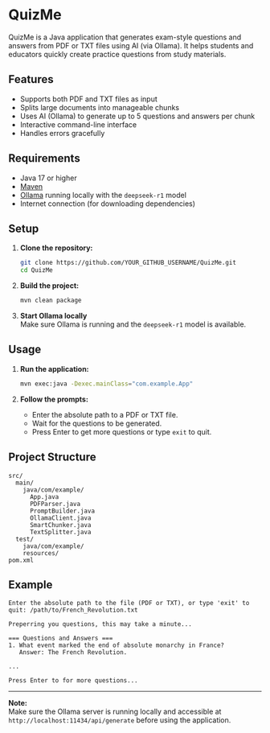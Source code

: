 # QuizMe

QuizMe is a Java application that generates exam-style questions and answers from PDF or TXT files using AI (via Ollama). It helps students and educators quickly create practice questions from study materials.

## Features

- Supports both PDF and TXT files as input
- Splits large documents into manageable chunks
- Uses AI (Ollama) to generate up to 5 questions and answers per chunk
- Interactive command-line interface
- Handles errors gracefully

## Requirements

- Java 17 or higher
- [Maven](https://maven.apache.org/)
- [Ollama](https://ollama.com/) running locally with the `deepseek-r1` model
- Internet connection (for downloading dependencies)

## Setup

1. **Clone the repository:**
   ```sh
   git clone https://github.com/YOUR_GITHUB_USERNAME/QuizMe.git
   cd QuizMe
   ```

2. **Build the project:**
   ```sh
   mvn clean package
   ```

3. **Start Ollama locally**  
   Make sure Ollama is running and the `deepseek-r1` model is available.

## Usage

1. **Run the application:**
   ```sh
   mvn exec:java -Dexec.mainClass="com.example.App"
   ```

2. **Follow the prompts:**
   - Enter the absolute path to a PDF or TXT file.
   - Wait for the questions to be generated.
   - Press Enter to get more questions or type `exit` to quit.

## Project Structure

```
src/
  main/
    java/com/example/
      App.java
      PDFParser.java
      PromptBuilder.java
      OllamaClient.java
      SmartChunker.java
      TextSplitter.java
  test/
    java/com/example/
    resources/
pom.xml
```

## Example

```
Enter the absolute path to the file (PDF or TXT), or type 'exit' to quit: /path/to/French_Revolution.txt

Preperring you questions, this may take a minute...

=== Questions and Answers ===
1. What event marked the end of absolute monarchy in France?
   Answer: The French Revolution.

...

Press Enter to for more questions...
```
---

**Note:**  
Make sure the Ollama server is running locally and accessible at `http://localhost:11434/api/generate` before using the application.
